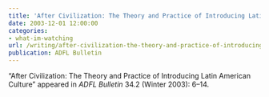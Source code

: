 ```yaml
---
title: 'After Civilization: The Theory and Practice of Introducing Latin American Culture'
date: 2003-12-01 12:00:00
categories: 
- what-im-watching
url: /writing/after-civilization-the-theory-and-practice-of-introducing-latin-american-culture/
publication: ADFL Bulletin
---
```

“After Civilization: The Theory and Practice of Introducing Latin American Culture” appeared in <em>ADFL Bulletin</em> 34.2 (Winter 2003): 6–14.

